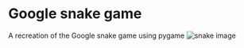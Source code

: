 # Google snake game
A recreation of the Google snake game using pygame
![snake image](https://github.com/ddi4z/Google-games/blob/main/snake.png)
